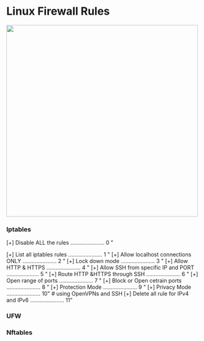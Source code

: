 
# Linux Firewall Rules 


<img src="https://upload.wikimedia.org/wikipedia/commons/thumb/e/eb/Gateway_firewall.svg/1200px-Gateway_firewall.svg.png" width="500px">

### Iptables

[+] Disable ALL the rules                  ......................  0 "

[+] List all iptables rules                ......................  1 "
[+] Allow localhost connections ONLY       ......................  2 "
[+] Lock down mode                         ......................  3 "
[+] Allow HTTP & HTTPS                     ......................  4 "
[+] Allow SSH from specific IP and PORT    .....................   5 "
[+] Route HTTP &HTTPS  through SSH         ......................  6 "
[+] Open range of ports                    ......................  7 "
[+] Block or Open cetrain ports            ......................  8 "
[+] Protection Mode                        ......................  9 "
[+] Privacy Mode                           ......................  10" # using OpenVPNs and SSH
[+] Delete all rule for IPv4 and IPv6      ......................  11"




### UFW

### Nftables 

















